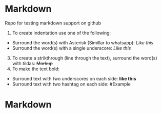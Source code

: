 # Markdown
Repo for testing markdown support on github

1. To create indentation use one of the following:
- Surround the word(s) with Asterisk (Simillar to whatsapp): *Like this* 
- Surround the word(s) with a single underscore: _Like this_ 
3. To create a strikthrough (line through the text), surround the word(s) with tildas: ~~Markup~~
4. To make the text bold:
- Surround text with two underscores on each side: __like this__
- Surround text with two hashtag on each side: #Example 

# Markdown

